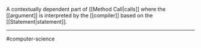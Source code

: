 A contextually dependent part of [[Method Call|calls]] where the [[argument]] is interpreted by the [[compiler]] based on the [[Statement|statement]].

---
#computer-science 